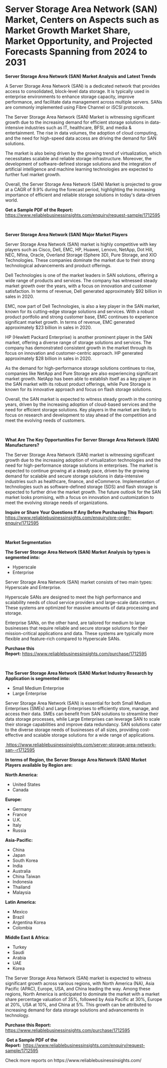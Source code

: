 <p><h1>Server Storage Area Network (SAN) Market, Centers on Aspects such as Market Growth Market Share, Market Opportunity, and Projected Forecasts Spanning from 2024 to 2031</h1></p><p><strong>Server Storage Area Network (SAN) Market Analysis and Latest Trends</strong></p>
<p><p>A Server Storage Area Network (SAN) is a dedicated network that provides access to consolidated, block-level data storage. It is typically used in enterprise environments to enhance storage capacity, improve performance, and facilitate data management across multiple servers. SANs are commonly implemented using Fibre Channel or iSCSI protocols.</p><p>The Server Storage Area Network (SAN) Market is witnessing significant growth due to the increasing demand for efficient storage solutions in data-intensive industries such as IT, healthcare, BFSI, and media & entertainment. The rise in data volumes, the adoption of cloud computing, and the need for high-speed data access are driving the demand for SAN solutions.</p><p>The market is also being driven by the growing trend of virtualization, which necessitates scalable and reliable storage infrastructure. Moreover, the development of software-defined storage solutions and the integration of artificial intelligence and machine learning technologies are expected to further fuel market growth.</p><p>Overall, the Server Storage Area Network (SAN) Market is projected to grow at a CAGR of 9.9% during the forecast period, highlighting the increasing importance of efficient and reliable storage solutions in today's data-driven world.</p></p>
<p><strong>Get a Sample PDF of the Report:&nbsp;</strong> <a href="https://www.reliablebusinessinsights.com/enquiry/request-sample/1712595">https://www.reliablebusinessinsights.com/enquiry/request-sample/1712595</a></p>
<p>&nbsp;</p>
<p><strong>Server Storage Area Network (SAN) Major Market Players</strong></p>
<p><p>Server Storage Area Network (SAN) market is highly competitive with key players such as Cisco, Dell, EMC, HP, Huawei, Lenovo, NetApp, Dot Hill, NEC, Nfina, Oracle, Overland Storage (Sphere 3D), Pure Storage, and XIO Technologies. These companies dominate the market due to their strong technological advancements and product offerings.</p><p>Dell Technologies is one of the market leaders in SAN solutions, offering a wide range of products and services. The company has witnessed steady market growth over the years, with a focus on innovation and customer satisfaction. In terms of revenue, Dell generated approximately $92 billion in sales in 2020.</p><p>EMC, now part of Dell Technologies, is also a key player in the SAN market, known for its cutting-edge storage solutions and services. With a robust product portfolio and strong customer base, EMC continues to experience significant market growth. In terms of revenue, EMC generated approximately $23 billion in sales in 2020.</p><p>HP (Hewlett Packard Enterprise) is another prominent player in the SAN market, offering a diverse range of storage solutions and services. The company has demonstrated consistent growth in the market through its focus on innovation and customer-centric approach. HP generated approximately $28 billion in sales in 2020.</p><p>As the demand for high-performance storage solutions continues to rise, companies like NetApp and Pure Storage are also experiencing significant market growth. NetApp has been able to establish itself as a key player in the SAN market with its robust product offerings, while Pure Storage is known for its innovative approach and focus on flash storage solutions.</p><p>Overall, the SAN market is expected to witness steady growth in the coming years, driven by the increasing adoption of cloud-based services and the need for efficient storage solutions. Key players in the market are likely to focus on research and development to stay ahead of the competition and meet the evolving needs of customers.</p></p>
<p>&nbsp;</p>
<p><strong>What Are The Key Opportunities For Server Storage Area Network (SAN) Manufacturers?</strong></p>
<p><p>The Server Storage Area Network (SAN) market is witnessing significant growth due to the increasing adoption of virtualization technologies and the need for high-performance storage solutions in enterprises. The market is expected to continue growing at a steady pace, driven by the growing demand for scalable and secure storage solutions in data-intensive industries such as healthcare, finance, and eCommerce. Implementation of technologies such as software-defined storage (SDS) and flash storage is expected to further drive the market growth. The future outlook for the SAN market looks promising, with a focus on innovation and customization to meet the evolving storage needs of organizations.</p></p>
<p><strong>Inquire or Share Your Questions If Any Before Purchasing This Report:</strong> <a href="https://www.reliablebusinessinsights.com/enquiry/pre-order-enquiry/1712595">https://www.reliablebusinessinsights.com/enquiry/pre-order-enquiry/1712595</a></p>
<p>&nbsp;</p>
<p><strong>Market Segmentation</strong></p>
<p><strong>The Server Storage Area Network (SAN) Market Analysis by types is segmented into:</strong></p>
<p><ul><li>Hyperscale</li><li>Enterprise</li></ul></p>
<p><p>Server Storage Area Network (SAN) market consists of two main types: Hyperscale and Enterprise. </p><p>Hyperscale SANs are designed to meet the high performance and scalability needs of cloud service providers and large-scale data centers. These systems are optimized for massive amounts of data processing and storage.</p><p>Enterprise SANs, on the other hand, are tailored for medium to large businesses that require reliable and secure storage solutions for their mission-critical applications and data. These systems are typically more flexible and feature-rich compared to Hyperscale SANs.</p></p>
<p><strong>Purchase this Report:&nbsp;</strong><a href="https://www.reliablebusinessinsights.com/purchase/1712595">https://www.reliablebusinessinsights.com/purchase/1712595</a></p>
<p>&nbsp;</p>
<p><strong>The Server Storage Area Network (SAN) Market Industry Research by Application is segmented into:</strong></p>
<p><ul><li>Small Medium Enterprise</li><li>Large Enterprise</li></ul></p>
<p><p>Server Storage Area Network (SAN) is essential for both Small Medium Enterprises (SMEs) and Large Enterprises to efficiently store, manage, and access their data. SMEs can benefit from SAN solutions to streamline their data storage processes, while Large Enterprises can leverage SAN to scale their storage capabilities and improve data redundancy. SAN solutions cater to the diverse storage needs of businesses of all sizes, providing cost-effective and scalable storage solutions for a wide range of applications.</p></p>
<p><a href="https://www.reliablebusinessinsights.com/server-storage-area-network-san--r1712595">&nbsp;https://www.reliablebusinessinsights.com/server-storage-area-network-san--r1712595</a></p>
<p><strong>In terms of Region, the Server Storage Area Network (SAN) Market Players available by Region are:</strong></p>
<p>
    <p> <strong> North America: </strong>
        <ul>
            <li>United States</li>
            <li>Canada</li>
        </ul>
        </p> 
    <p> <strong> Europe: </strong>
        <ul>
            <li>Germany</li>
            <li>France</li>
            <li>U.K.</li>
            <li>Italy</li>
            <li>Russia</li>
        </ul>
        </p> 
    <p> <strong> Asia-Pacific: </strong>
        <ul>
            <li>China</li>
            <li>Japan</li>
            <li>South Korea</li>
            <li>India</li>
            <li>Australia</li>
            <li>China Taiwan</li>
            <li>Indonesia</li>
            <li>Thailand</li>
            <li>Malaysia</li>
        </ul>
        </p> 
    <p> <strong> Latin America: </strong>
        <ul>
            <li>Mexico</li>
            <li>Brazil</li>
            <li>Argentina Korea</li>
            <li>Colombia</li>
        </ul>
        </p> 
    <p> <strong> Middle East & Africa: </strong>
        <ul>
            <li>Turkey</li>
            <li>Saudi</li>
            <li>Arabia</li>
            <li>UAE</li>
            <li>Korea</li>
        </ul>
    </p>
    </p>
<p><p>The Server Storage Area Network (SAN) market is expected to witness significant growth across various regions, with North America (NA), Asia Pacific (APAC), Europe, USA, and China leading the way. Among these regions, North America is anticipated to dominate the market with a market share percentage valuation of 35%, followed by Asia Pacific at 30%, Europe at 20%, USA at 10%, and China at 5%. This growth can be attributed to increasing demand for data storage solutions and advancements in technology.</p></p>
<p><strong>Purchase this Report: </strong><a href="https://www.reliablebusinessinsights.com/purchase/1712595">https://www.reliablebusinessinsights.com/purchase/1712595</a></p>
<p>&nbsp;<strong>Get a Sample PDF of the Report:&nbsp;&nbsp;</strong><a href="https://www.reliablebusinessinsights.com/enquiry/request-sample/1712595">https://www.reliablebusinessinsights.com/enquiry/request-sample/1712595</a></p>
<p><strong></strong></p>
<p>Check more reports on https://www.reliablebusinessinsights.com/</p>